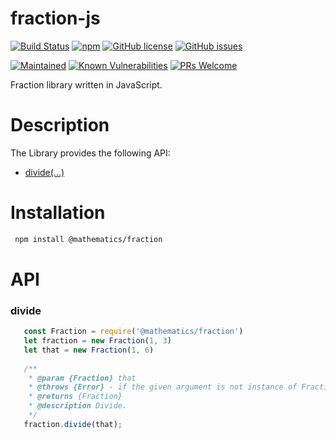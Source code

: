 # fraction-js
[![Build Status](https://travis-ci.org/AlbertHambardzumyan/fraction-js.svg?branch=master)](https://travis-ci.org/AlbertHambardzumyan/fraction-js)
[![npm](https://img.shields.io/npm/v/@mathematics/fraction.svg)](https://www.npmjs.com/package/@mathematics/fraction) 
[![GitHub license](https://img.shields.io/badge/license-MIT-blue.svg)](https://raw.githubusercontent.com/AlbertHambardzumyan/fraction-js/master/LICENSE)
[![GitHub issues](https://img.shields.io/github/issues/AlbertHambardzumyan/fraction-js.svg)](https://github.com/AlbertHambardzumyan/fraction-js/issues)


[![Maintained](https://img.shields.io/badge/maintained-%E2%9C%94-brightgreen.svg)](https://github.com/AlbertHambardzumyan/fraction-js)
[![Known Vulnerabilities](https://snyk.io/test/github/AlbertHambardzumyan/fraction-js/badge.svg)](https://snyk.io/test/github/AlbertHambardzumyan/fraction-js)
[![PRs Welcome](https://img.shields.io/badge/PRs-welcome-brightgreen.svg?style=flat-square)](http://makeapullrequest.com)


Fraction library written in JavaScript.

# Description
The Library provides the following API:
 
  * [divide(...)](#divide)    

# Installation 
```bash
 npm install @mathematics/fraction
```

# API

### divide
```` javascript
   const Fraction = require('@mathematics/fraction')
   let fraction = new Fraction(1, 3)
   let that = new Fraction(1, 6)
  
   /**
    * @param {Fraction} that
    * @throws {Error} - if the given argument is not instance of Fraction.
    * @returns {Fraction}
    * @description Divide.
    */
   fraction.divide(that);
````
